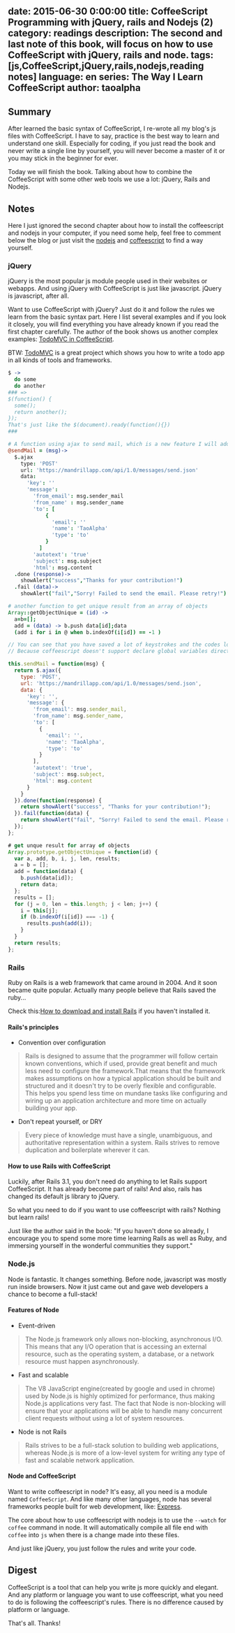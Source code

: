 date: 2015-06-30 0:00:00
title: CoffeeScript Programming with jQuery, rails and Nodejs (2)
category: readings
description: The second and last note of this book, will focus on how to use CoffeeScript with jQuery, rails and node.
tags: [js,CoffeeScript,jQuery,rails,nodejs,reading notes]
language: en
series: The Way I Learn CoffeeScript
author: taoalpha
---

## Summary

After learned the basic syntax of CoffeeScript, I re-wrote all my blog's js files with CoffeeScript. I have to say, practice is the best way to learn and understand one skill. Especially for coding, if you just read the book and never write a single line by yourself, you will never become a master of it or you may stick in the beginner for ever.

Today we will finish the book. Talking about how to combine the CoffeeScript with some other web tools we use a lot: jQuery, Rails and Nodejs.

## Notes

Here I just ignored the second chapter about how to install the coffeescript and nodejs in your computer, if you need some help, feel free to comment below the blog or just visit the [nodejs](https://nodejs.org/) and [coffeescript](http://coffeescript.org/) to find a way yourself.

### jQuery

jQuery is the most popular js module people used in their websites or webapps. And using jQuery with CoffeeScript is just like javascript. jQuery is javascript, after all.

Want to use CoffeeScript with jQuery? Just do it and follow the rules we learn from the basic syntax part. Here I list several examples and if you look it closely, you will find everything you have already known if you read the first chapter carefully. The author of the book shows us another complex examples: [TodoMVC in CoffeeScript](https://gist.github.com/alecperkins/3363111).

BTW: [TodoMVC](http://todomvc.com/) is a great project which shows you how to write a todo app in all kinds of tools and frameworks.

``` coffeescript
$ ->
  do some
  do another
### =>
$(function() {
  some();
  return another();
});
That's just like the $(document).ready(function(){})
###

# A function using ajax to send mail, which is a new feature I will add to my blog in a few days :)
@sendMail = (msg)->
  $.ajax
    type: 'POST'
    url: 'https://mandrillapp.com/api/1.0/messages/send.json'
    data:
      'key': ''
      'message':
        'from_email': msg.sender_mail
        'from_name' : msg.sender_name
        'to': [
            {
              'email': ''
              'name': 'TaoAlpha'
              'type': 'to'
            }
          ]
        'autotext': 'true'
        'subject': msg.subject
        'html': msg.content
  .done (response)->
    showAlert("success","Thanks for your contribution!")
  .fail (data)->
    showAlert("fail","Sorry! Failed to send the email. Please retry!")

# another function to get unique result from an array of objects
Array::getObjectUnique = (id) ->
  a=b=[];
  add = (data) -> b.push data[id];data
  (add i for i in @ when b.indexOf(i[id]) == -1 )

```

``` javascript
// You can see that you have saved a lot of keystrokes and the codes look more clean and beautiful.
// Because coffeescript doesn't support declare global variables directly, and if we want to use the function in other script, we need to declare it into the `this` scope.

this.sendMail = function(msg) {
  return $.ajax({
    type: 'POST',
    url: 'https://mandrillapp.com/api/1.0/messages/send.json',
    data: {
      'key': '',
      'message': {
        'from_email': msg.sender_mail,
        'from_name': msg.sender_name,
        'to': [
          {
            'email': '',
            'name': 'TaoAlpha',
            'type': 'to'
          }
        ],
        'autotext': 'true',
        'subject': msg.subject,
        'html': msg.content
      }
    }
  }).done(function(response) {
    return showAlert("success", "Thanks for your contribution!");
  }).fail(function(data) {
    return showAlert("fail", "Sorry! Failed to send the email. Please retry!");
  });
};

# get unque result for array of objects
Array.prototype.getObjectUnique = function(id) {
  var a, add, b, i, j, len, results;
  a = b = [];
  add = function(data) {
    b.push(data[id]);
    return data;
  };
  results = [];
  for (j = 0, len = this.length; j < len; j++) {
    i = this[j];
    if (b.indexOf(i[id]) === -1) {
      results.push(add(i));
    }
  }
  return results;
};
```

### Rails

Ruby on Rails is a web framework that came around in 2004. And it soon became quite popular. Actually many people believe that Rails saved the ruby...

Check this:[How to download and install Rails](http://rubyonrails.org/download) if you haven't installed it.

#### Rails's principles

- Convention over configuration

> Rails is designed to assume that the programmer will follow certain known conventions, which if used, provide great benefit and much less need to configure the framework.That means that the framework makes assumptions on how a typical application should be built and structured and it doesn't try to be overly flexible and configurable. This helps you spend less time on mundane tasks like configuring and wiring up an application architecture and more time on actually building your app.

- Don't repeat yourself, or DRY

> Every piece of knowledge must have a single, unambiguous, and authoritative representation within a system.
> Rails strives to remove duplication and boilerplate wherever it can.

#### How to use Rails with CoffeeScript

Luckily, after Rails 3.1, you don't need do anything to let Rails support CoffeeScript. It has already become part of rails! And also, rails has changed its default js library to jQuery.

So what you need to do if you want to use coffeescript with rails? Nothing but learn rails!

Just like the author said in the book: "If you haven't done so already, I encourage you to spend some more time learning Rails as well as Ruby, and immersing yourself in the wonderful communities they support."

### Node.js

Node is fantastic. It changes something. Before node, javascript was mostly run inside browsers. Now it just came out and gave web developers a chance to become a full-stack!

#### Features of Node

- Event-driven

> The Node.js framework only allows non-blocking, asynchronous I/O. This means that any I/O operation that is accessing an external resource, such as the operating system, a database, or a network resource must happen asynchronously.

- Fast and scalable

> The V8 JavaScript engine(created by google and used in chrome) used by Node.js is highly optimized for performance, thus making Node.js applications very fast. The fact that Node is non-blocking will ensure that your applications will be able to handle many concurrent client requests without using a lot of system resources.

- Node is not Rails

> Rails strives to be a full-stack solution to building web applications, whereas Node.js is more of a low-level system for writing any type of fast and scalable network application.

#### Node and CoffeeScript

Want to write coffeescript in node? It's easy, all you need is a module named `CoffeeScript`. And like many other languages, node has several frameworks people built for web development, like: [Express](http://expressjs.com/).

The core about how to use coffeescript with nodejs is to use the `--watch` for `coffee` command in node. It will automatically compile all file end with `coffee` into `js` when there is a change made into these files.

And just like jQuery, you just follow the rules and write your code.

## Digest

CoffeeScript is a tool that can help you write js more quickly and elegant. And any platform or language you want to use coffeescript, what you need to do is following the coffeescript's rules. There is no difference caused by platform or language.

That's all. Thanks!
